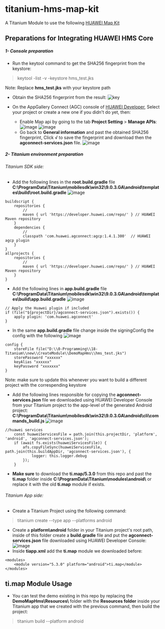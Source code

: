 # titanium-hms-map-kit
A Titanium Module to use the following [HUAWEI Map Kit](https://developer.huawei.com/consumer/en/hms/huawei-MapKit)

## Preparations for Integrating HUAWEI HMS Core
##### 1- Console preparation
- Run the keytool command to get the SHA256 fingerprint from the keystore: 
>keytool -list -v -keystore hms_test.jks

Note: Replace **hms_test.jks** with your keystore path
- Obtain the SHA256 fingerprint from the result:
![key](https://user-images.githubusercontent.com/61454003/101916607-7a38b700-3bc7-11eb-8ddb-c7746432dea8.png)

- On the AppGallery Connect (AGC) console of [HUAWEI Developer](https://developer.huawei.com/consumer/en/), Select your project or create a new one if you didn't do yet, then:
    -    Enable Map api by going to the tab **Project Setting** > **Manage APIs**:
![image](https://user-images.githubusercontent.com/61454003/101917818-ee278f00-3bc8-11eb-98b6-a6373e88d072.png)
![image](https://user-images.githubusercontent.com/61454003/101917897-04354f80-3bc9-11eb-96df-7c3736ce5293.png)
    -    Go back to **General information** and past the obtained SHA256 fingerprint, Click √ to save the fingerprint and download then the **agconnect-services.json** file.
![image](https://user-images.githubusercontent.com/61454003/101918101-3f378300-3bc9-11eb-9633-73beedb855b3.png)

##### 2- Titanium environment preparation
###### Titanium SDK side:
-   Add the following lines in the **root.build.gradle** file **C:\ProgramData\Titanium\mobilesdk\win32\9.0.3.GA\android\templates\build\root.build.gradle**
![image](https://user-images.githubusercontent.com/61454003/101933545-a6aafe00-3bdc-11eb-8647-4c95f4c8401e.png)
```
buildscript {
	repositories {
	    //
		maven { url 'https://developer.huawei.com/repo/' } // HUAWEI Maven repository
	}
	dependencies {
	    //
	    classpath 'com.huawei.agconnect:agcp:1.4.1.300'  // HUAWEI agcp plugin
	}
}
allprojects {
	repositories {
		//
		maven { url 'https://developer.huawei.com/repo/' } // HUAWEI Maven repository
	}
}
```
-   Add the following lines in **app.build.gradle** file **C:\ProgramData\Titanium\mobilesdk\win32\9.0.3.GA\android\templates\build\app.build.gradle**
![image](https://user-images.githubusercontent.com/61454003/101934612-1ec5f380-3bde-11eb-9832-19cbf4e32c5a.png)
```
// Apply the Huawei plugin if included
if (file("${projectDir}/agconnect-services.json").exists()) {
	apply plugin: 'com.huawei.agconnect'
}
```
-   In the same **app.build.gradle** file change inside the signingConfig the config with the  following
![image](https://user-images.githubusercontent.com/61454003/101944465-0f01db80-3bed-11eb-9ec9-d288cd063058.png)
```
config {
	storeFile file("D:\\0-Programming\\18-Titanium\\new\\CreateModule\\DemoMapHms\\hms_test.jks")
	storePassword "xxxxxx"
	keyAlias "xxxxxx"
	keyPassword "xxxxxxx"
}
```
Note: make sure to update this whenever you want to build a different project with the correspending keystore
-   Add the following lines responsible for copying the **agconnect-services.json** file we downloaded using HUAWEI Developer Console from your Titanium project to the app-level of the generated Android project: **C:\ProgramData\Titanium\mobilesdk\win32\9.0.3.GA\android\cli\commands\_build.js**
![image](https://user-images.githubusercontent.com/61454003/101935025-b3c8ec80-3bde-11eb-9f86-a382f944c05f.png)
```
//huawei services
	const huaweiServicesFile = path.join(this.projectDir, 'platform', 'android', 'agconnect-services.json');
	if (await fs.exists(huaweiServicesFile)) {
		afs.copyFileSync(huaweiServicesFile, path.join(this.buildAppDir, 'agconnect-services.json'), {
			logger: this.logger.debug
		});
	}
```
-  **Make sure** to download the **ti.map/5.3.0** from this repo and past the **ti.map** folder inside **C:\ProgramData\Titanium\modules\android\\** or replace it with the old **ti.map** module if exists. 
###### Titanium App side:
-   Create a Titanium Project using the following command:
> titanium create --type app --platforms android
-   Create a **platform\android** folder in your Titanium project's root path, inside of this folder create a **build.gradle** file and put the **agconnect-services.json** file downloaded using HUAWEI Developer Console:
![image](https://user-images.githubusercontent.com/61454003/101936459-e1169a00-3be0-11eb-8738-a19f2ee7dd53.png)
-   Inside **tiapp.xml** add the **ti.map** module we downloaded before:
```
<modules>
	<module version="5.3.0" platform="android">ti.map</module>
</modules>
```
## ti.map Module Usage
-  You can test the demo existing in this repo by replacing the **DemoMapHms\Resources\\** folder with the **Resources folder** inside your Titanium app that we created with the previous command, then build the project:
>    titanium build --platform android
